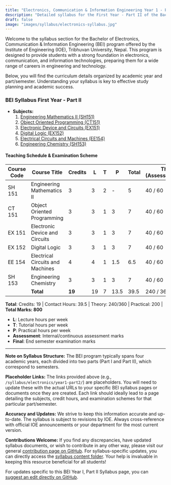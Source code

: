 ```yaml
---
title: "Electronics, Communication & Information Engineering Year 1 - Part II Syllabus | IOE, Tribhuvan University"
description: "Detailed syllabus for the First Year - Part II of the Bachelor of Electronics, Communication & Information Engineering (BEI) program at the Institute of Engineering (IOE), Tribhuvan University. Includes subjects, teaching schedule, and examination scheme."
draft: false
image: "images/syllabus/electronics-syllabus.jpg"
---
```


Welcome to the syllabus section for the Bachelor of Electronics, Communication & Information Engineering (BEI) program offered by the Institute of Engineering (IOE), Tribhuvan University, Nepal. This program is designed to provide students with a strong foundation in electronics, communication, and information technologies, preparing them for a wide range of careers in engineering and technology.

Below, you will find the curriculum details organized by academic year and part/semester. Understanding your syllabus is key to effective study planning and academic success.

### BEI Syllabus First Year - Part II

- **Subjects:**
    1. [Engineering Mathematics II (SH151)](engineering-mathematics-ii-sh-151)
    2. [Object Oriented Programming (CT151)](object-oriented-programming-ct-151)
    3. [Electronic Device and Circuits (EX151)](electronic-device-and-circuits-ex-151)
    4. [Digital Logic (EX152)](digital-logic-ex-152)
    5. [Electrical Circuits and Machines (EE154)](electrical-circuits-and-machines-ee-154)
    6. [Engineering Chemistry (SH153)](engineering-chemistry-sh-153)

#### Teaching Schedule & Examination Scheme

| Course Code | Course Title                   | Credits | L | T | P  | Total | Theory (Assessment/Final) | Practical (Assessment/Final) | Total |
|-------------|--------------------------------|---------|---|---|----|-------|--------------------------|------------------------------|-------|
| SH 151      | Engineering Mathematics II     | 3       | 3 | 2 | -  | 5     | 40 / 60                  | - / -                        | 100   |
| CT 151      | Object Oriented Programming    | 3       | 3 | 1 | 3  | 7     | 40 / 60                  | 50 / -                       | 150   |
| EX 151      | Electronic Device and Circuits | 3       | 3 | 1 | 3  | 7     | 40 / 60                  | 50 / -                       | 150   |
| EX 152      | Digital Logic                  | 3       | 3 | 1 | 3  | 7     | 40 / 60                  | 50 / -                       | 150   |
| EE 154      | Electrical Circuits and Machines| 4      | 4 | 1 |1.5 | 6.5   | 40 / 60                  | 25 / -                       | 125   |
| SH 153      | Engineering Chemistry          | 3       | 3 | 1 | 3  | 7     | 40 / 60                  | 25 / -                       | 125   |
|             | **Total**                      | **19**  |19 | 7 |13.5|39.5   | 240 / 360                | 200 / -                      | 800   |

**Total**: Credits: 19 | Contact Hours: 39.5 | Theory: 240/360 | Practical: 200 | **Total Marks: 800**

- **L**: Lecture hours per week
- **T**: Tutorial hours per week
- **P**: Practical hours per week
- **Assessment**: Internal/continuous assessment marks
- **Final**: End semester examination marks
---

**Note on Syllabus Structure:**
The BEI program typically spans four academic years, each divided into two parts (Part I and Part II), which correspond to semesters.

**Placeholder Links:**
The links provided above (e.g., `/syllabus/electronics/year1-part2/`) are placeholders. You will need to update these with the actual URLs to your specific BEI syllabus pages or documents once they are created. Each link should ideally lead to a page detailing the subjects, credit hours, and examination schemes for that particular part/semester.

**Accuracy and Updates:**
We strive to keep this information accurate and up-to-date. The syllabus is subject to revisions by IOE. Always cross-reference with official IOE announcements or your department for the most current version.

**Contributions Welcome:**
If you find any discrepancies, have updated syllabus documents, or wish to contribute in any other way, please visit our general [contribution page on GitHub](https://github.com/ioenotes/ioenotes). For syllabus-specific updates, you can directly access the [syllabus content folder](https://github.com/ioenotes/ioenotes/tree/main/content/english/syllabus). Your help is invaluable in keeping this resource beneficial for all students!

For updates specific to this BEI Year I, Part II Syllabus page, you can [suggest an edit directly on GitHub](https://github.com/ioenotes/ioenotes/blob/main/themes/hugoplate/content/english/syllabus/electronics/year1-part2/_index.md).